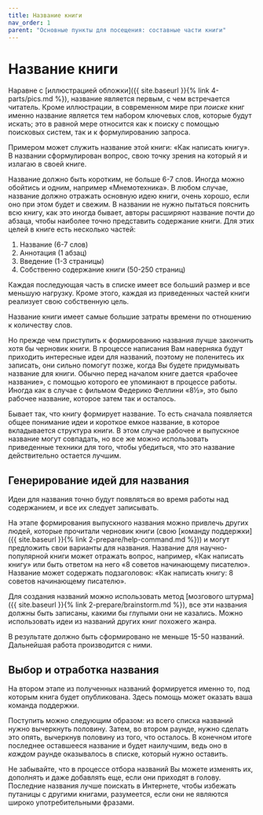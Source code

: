 ```yaml
---
title: Название книги
nav_order: 1
parent: "Основные пункты для посещения: составные части книги"
---
```


# Название книги

Наравне с [иллюстрацией обложки]({{ site.baseurl }}{% link
4-parts/pics.md %}), название является первым, с чем встречается
читатель.  Кроме иллюстрации, в современном мире при *поиске* книг
именно название является тем набором ключевых слов, которые будут
искать; это в равной мере относится как к поиску с помощью поисковых
систем, так и к формулированию запроса.

Примером может служить название этой книги: «Как написать книгу».  В
названии сформулирован вопрос, свою точку зрения на который я и
излагаю в своей книге.

Название должно быть коротким, не больше 6-7 слов.  Иногда можно
обойтись и одним, например «Мнемотехника».  В любом случае, название
должно отражать основную идею книги, очень хорошо, если оно при этом
будет и свежим.  В названии не нужно пытаться пояснить всю книгу, как
это иногда бывает, авторы расширяют название почти до абзаца, чтобы
наиболее точно представить содержание книги.  Для этих целей в книге
есть несколько частей:
1. Название (6-7 слов)
2. Аннотация (1 абзац)
3. Введение (1-3 страницы)
4. Собственно содержание книги (50-250 страниц)

Каждая последующая часть в списке имеет все больший размер и все
меньшую нагрузку.  Кроме этого, каждая из приведенных частей книги
реализует свою собственную цель.

Название книги имеет самые большие затраты времени по отношению к
количеству слов.

Но прежде чем приступить к формированию названия лучше закончить хотя
бы черновик книги.  В процессе написания Вам наверняка будут приходить
интересные идеи для названий, поэтому не поленитесь их записать, они
сильно помогут позже, когда Вы будете придумывать название для книги.
Обычно перед началом книге дается «рабочее название», с помощью
которого ее упоминают в процессе работы.  Иногда как в случае с
фильмом Федерико Феллини «8½», это было рабочее название, которое
затем так и осталось.

Бывает так, что книгу формирует название.  То есть сначала появляется
общее понимание идеи и короткое емкое название, в которое вкладывается
структура книги.  В этом случае рабочее и выпускное название могут
совпадать, но все же можно использовать приведенные техники для того,
чтобы убедиться, что это название действительно остается лучшим.

## Генерирование идей для названия

Идеи для названия точно будут появляться во время работы над
содержанием, и все их следует записывать.

На этапе формирования выпускного названия можно привлечь других людей,
которые прочитали черновик книги (свою [команду поддержки]({{
site.baseurl }}{% link 2-prepare/help-command.md %})) и могут
предложить свои варианты для названия.  Название для научно-популярной
книги может отражать вопрос, например, «Как написать книгу» или быть
ответом на него «8 советов начинающему писателю».  Название может
содержать подзаголовок: «Как написать книгу: 8 советов начинающему
писателю».

Для создания названий можно использовать метод [мозгового штурма]({{
site.baseurl }}{% link 2-prepare/brainstorm.md %}), все эти названия
должны быть записаны, какими бы глупыми они не казались.  Можно
использовать идеи из названий других книг похожего жанра.

В результате должно быть сформировано не меньше 15-50 названий.
Дальнейшая работа производится с ними.

## Выбор и отработка названия

На втором этапе из полученных названий формируется именно то, под
которым книга будет опубликована.  Здесь помощь может оказать ваша
команда поддержки.

Поступить можно следующим образом: из всего списка названий нужно
вычеркнуть половину.  Затем, во втором раунде, нужно сделать это
опять, вычеркнув половину из того, что осталось.  В конечном итоге
последнее оставшееся название и будет наилучшим, ведь оно в *каждом*
раунде оказывалось в списке, который нужно оставить.

Не забывайте, что в процессе отбора названий Вы можете изменять их,
дополнять и даже добавлять еще, если они приходят в голову.  Последние
названия лучше поискать в Интернете, чтобы избежать путаницы с другими
книгами, разумеется, если они не являются широко употребительными
фразами.
